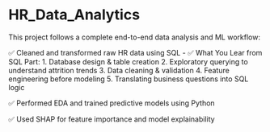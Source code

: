 # HR_Data_Analytics

This project follows a complete end-to-end data analysis and ML workflow:

✅ Cleaned and transformed raw HR data using SQL - 
  ✅ What You Lear from SQL Part:
	1.	Database design & table creation
	2.	Exploratory querying to understand attrition trends
	3.	Data cleaning & validation
	4.	Feature engineering before modeling
	5.	Translating business questions into SQL logic


✅ Performed EDA and trained predictive models using Python


✅ Used SHAP for feature importance and model explainability

